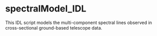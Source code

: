 # spectralModel_IDL
This IDL script models the multi-component spectral lines observed in cross-sectional ground-based telescope data.
